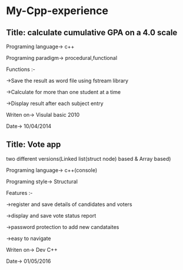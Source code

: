 # My-Cpp-experience

## Title: calculate cumulative GPA on a 4.0 scale

Programing language-> c++

Programing paradigm-> procedural,functional

Functions :-

->Save the result as word file using fstream library

->Calculate for more than one student at a time

->Display result after each subject entry

Writen on-> Visulal basic 2010

Date-> 10/04/2014



## Title: Vote app
two different versions(Linked list(struct node) based & Array based)

Programing language-> c++(console)

Programing style->  Structural

Features :-

  ->register and save details of candidates and voters 
  
  ->display and save vote status report
  
  ->password protection to add new candataites
  
  ->easy to navigate
  
Writen on-> Dev C++

Date-> 01/05/2016

